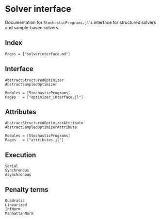 # Solver interface

Documentation for `StochasticPrograms.jl`'s interface for structured solvers and sample-based solvers.

## Index

```@index
Pages = ["solverinterface.md"]
```

## Interface

```@docs
AbstractStructuredOptimizer
AbstractSampledOptimizer
```

```@autodocs
Modules = [StochasticPrograms]
Pages   = ["optimizer_interface.jl"]
```

## Attributes

```@docs
AbstractStructuredOptimizerAttribute
AbstractSampledOptimizerAttribute
```

```@autodocs
Modules = [StochasticPrograms]
Pages   = ["attributes.jl"]
```


## Execution

```@docs
Serial
Synchronous
Asynchronous
```

## Penalty terms

```@docs
Quadratic
Linearized
InfNorm
ManhattanNorm
```
